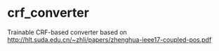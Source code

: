 # crf_converter

Trainable CRF-based converter based on http://hlt.suda.edu.cn/~zhli/papers/zhenghua-ieee17-coupled-pos.pdf
